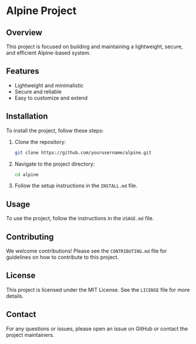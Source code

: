 # Alpine Project

## Overview
This project is focused on building and maintaining a lightweight, secure, and efficient Alpine-based system.

## Features
- Lightweight and minimalistic
- Secure and reliable
- Easy to customize and extend

## Installation
To install the project, follow these steps:

1. Clone the repository:
    ```sh
    git clone https://github.com/yourusername/alpine.git
    ```
2. Navigate to the project directory:
    ```sh
    cd alpine
    ```
3. Follow the setup instructions in the `INSTALL.md` file.

## Usage
To use the project, follow the instructions in the `USAGE.md` file.

## Contributing
We welcome contributions! Please see the `CONTRIBUTING.md` file for guidelines on how to contribute to this project.

## License
This project is licensed under the MIT License. See the `LICENSE` file for more details.

## Contact
For any questions or issues, please open an issue on GitHub or contact the project maintainers.
